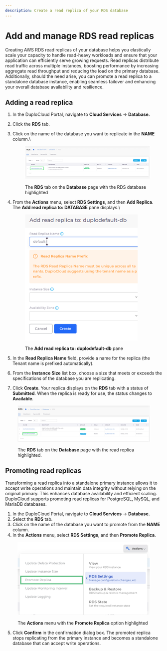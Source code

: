 ```yaml
---
description: Create a read replica of your RDS database
---
```


# Add and manage RDS read replicas

Creating AWS RDS read replicas of your database helps you elastically scale your capacity to handle read-heavy workloads and ensure that your application can efficiently serve growing requests. Read replicas distribute read traffic across multiple instances, boosting performance by increasing aggregate read throughput and reducing the load on the primary database. Additionally, should the need arise, you can promote a read replica to a standalone database instance, enabling seamless failover and enhancing your overall database availability and resilience.

## Adding a read replica

1. In the DuploCloud Portal, navigate to **Cloud Services** -> **Database.**
2. Click the **RDS** tab.
3.  Click on the name of the database you want to replicate in the **NAME** column.\


    <figure><img src="../../../../../.gitbook/assets/screenshot-nimbusweb.me-2024.02.19-17_36_03.png" alt=""><figcaption><p>The <strong>RDS</strong> tab on the <strong>Database</strong> page with the RDS database highlighted</p></figcaption></figure>
4.  From the **Actions** menu, select **RDS Settings**, and then **Add Replica**. The **Add read replica to: DATABASE** pane displays.\


    <div align="left">

    <figure><img src="../../../../../.gitbook/assets/prefix1.png" alt="" width="361"><figcaption><p>The <strong>Add read replica to: duplodefault-db</strong> pane</p></figcaption></figure>

    </div>
5. In the **Read Replica Name** field, provide a name for the replica (the Tenant name is prefixed automatically).
6. From the **Instance Size** list box, choose a size that meets or exceeds the specifications of the database you are replicating.
7. Click **Create**. Your replica displays on the **RDS** tab with a status of **Submitted**. When the replica is ready for use, the status changes to **Available**.

<figure><img src="../../../../../.gitbook/assets/screenshot-nimbusweb.me-2024.02.19-17_39_36.png" alt=""><figcaption><p>The <strong>RDS</strong> tab on the <strong>Database</strong> page with the read replica highlighted. </p></figcaption></figure>

## Promoting read replicas

Transforming a read replica into a standalone primary instance allows it to accept write operations and maintain data integrity without relying on the original primary. This enhances database availability and efficient scaling. DuploCloud supports promoting read replicas for PostgreSQL, MySQL, and MariaDB databases.&#x20;

1. In the DuploCloud Portal, navigate to **Cloud Services** -> **Database.**
2. Select the **RDS** tab.
3. Click on the name of the database you want to promote from the **NAME** column.
4. In the **Actions** menu, select **RDS Settings**, and then **Promote Replica**.

<div align="left">

<figure><img src="../../../../../.gitbook/assets/promote replica.png" alt="" width="511"><figcaption><p>The <strong>Actions</strong> menu with the <strong>Promote Replica</strong> option highlighted</p></figcaption></figure>

</div>

5. Click **Confirm** in the confirmation dialog box. The promoted replica stops replicating from the primary instance and becomes a standalone database that can accept write operations.

